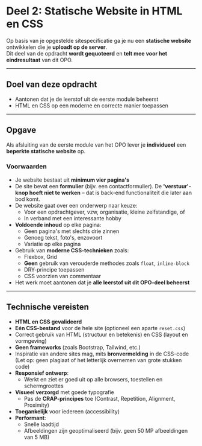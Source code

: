 # Deel 2: Statische Website in HTML en CSS

Op basis van je opgestelde sitespecificatie ga je nu een **statische website** ontwikkelen die je **uploadt op de server**.  
Dit deel van de opdracht **wordt gequoteerd** en **telt mee voor het eindresultaat** van dit OPO.

---

## Doel van deze opdracht

- Aantonen dat je de leerstof uit de eerste module beheerst
- HTML en CSS op een moderne en correcte manier toepassen

---

## Opgave

Als afsluiting van de eerste module van het OPO lever je **individueel** een **beperkte statische website** op.

### Voorwaarden

- Je website bestaat uit **minimum vier pagina's**
- De site bevat een **formulier** (bijv. een contactformulier). De **'verstuur'-knop hoeft niet te werken** – dat is back-end functionaliteit die later aan bod komt.
- De website gaat over een onderwerp naar keuze:
  - Voor een opdrachtgever, vzw, organisatie, kleine zelfstandige, of
  - In verband met een interessante hobby
- **Voldoende inhoud** op elke pagina:
  - Geen pagina's met slechts drie zinnen
  - Genoeg tekst, foto's, enzovoort
  - Variatie op elke pagina
- Gebruik van **moderne CSS-technieken** zoals:
  - Flexbox, Grid
  - **Geen** gebruik van verouderde methodes zoals `float`, `inline-block`
  - DRY-principe toepassen
  - CSS voorzien van commentaar
- Het werk moet aantonen dat je **alle leerstof uit dit OPO-deel beheerst**

---

## Technische vereisten

- **HTML en CSS gevalideerd**
- **Eén CSS-bestand** voor de hele site (optioneel een aparte `reset.css`)
- Correct gebruik van HTML (structuur en betekenis) en CSS (layout en vormgeving)
- **Geen frameworks** (zoals Bootstrap, Tailwind, etc.)
- Inspiratie van andere sites mag, mits **bronvermelding** in de CSS-code  
  (Let op: geen plagiaat of het letterlijk overnemen van grote stukken code)
- **Responsief ontwerp**:
  - Werkt en ziet er goed uit op alle browsers, toestellen en schermgroottes
- **Visueel verzorgd** met goede typografie
  - Pas de **CRAP-principes** toe (Contrast, Repetition, Alignment, Proximity)
- **Toegankelijk** voor iedereen (accessibility)
- **Performant**:
  - Snelle laadtijd
  - Afbeeldingen zijn geoptimaliseerd (bijv. geen 50 MP afbeeldingen van 5 MB)

